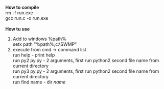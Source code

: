 <b>How to compile</b><br>
rm -f run.exe<br>
gcc run.c -o run.exe<br>
<br>
<b>How tu use</b><br>
1) Add to windows %path%<br>
setx path "%path%;c:\SWMP"<br>
2) execute from cmd -> command list<br>
run help - print help<br>
run py2 py.py - 2 arguments, first run python2 second file name from current directory <br>
run py3 py.py - 2 arguments, first run python2 second file name from current directory <br>
run find name - dir *name*<br>
